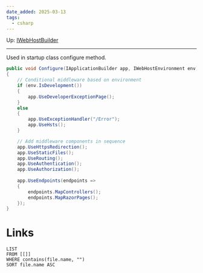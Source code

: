 ```yaml
---
date_added: 2025-03-13
tags:
  - csharp
---
```

Up: [IWebHostBuilder](IWebHostBuilder.md)
___
 Used in startup class configure method.
 
```cs
public void Configure(IApplicationBuilder app, IWebHostEnvironment env)
{
    // Conditional middleware based on environment
    if (env.IsDevelopment())
    {
        app.UseDeveloperExceptionPage();
    }
    else
    {
        app.UseExceptionHandler("/Error");
        app.UseHsts();
    }

    // Add middleware components in sequence
    app.UseHttpsRedirection();
    app.UseStaticFiles();
    app.UseRouting();
    app.UseAuthentication();
    app.UseAuthorization();
    
    app.UseEndpoints(endpoints =>
    {
        endpoints.MapControllers();
        endpoints.MapRazorPages();
    });
}
```
# Links
```dataview
LIST
FROM [[]]
WHERE contains(file.name, "")
SORT file.name ASC
```
